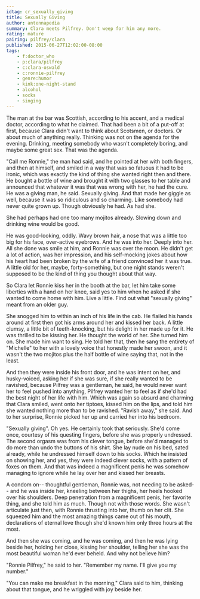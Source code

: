 ```yaml
---
idtag: cr_sexually_giving
title: Sexually Giving
author: antennapedia
summary: Clara meets Pilfrey. Don't weep for him any more.
rating: mature
pairing: pilfrey/clara
published: 2015-06-27T12:02:00-08:00
tags:
    - f:doctor_who
    - p:clara/pilfrey
    - c:clara-oswald
    - c:ronnie-pilfrey
    - genre:humor
    - kink:one-night-stand
    - alcohol
    - socks
    - singing
---
```

The man at the bar was Scottish, according to his accent, and a medical doctor, according to what he claimed. That had been a bit of a put-off at first, because Clara didn't want to think about Scotsmen, or doctors. Or about much of anything really. Thinking was not on the agenda for the evening. Drinking, meeting somebody who wasn't completely boring, and maybe some great sex. That was the agenda.

"Call me Ronnie," the man had said, and he pointed at her with both fingers, and then at himself, and smiled in a way that was so fatuous it had to be ironic, which was exactly the kind of thing she wanted right then and there. He bought a bottle of wine and brought it with two glasses to her table and announced that whatever it was that was wrong with her, he had the cure. He was a giving man, he said. Sexually giving. And that made her giggle as well, because it was so ridiculous and so charming. Like somebody had never quite grown up. Though obviously he had. As had she.

She had perhaps had one too many mojitos already. Slowing down and drinking wine would be good.

He was good-looking, oddly. Wavy brown hair, a nose that was a little too big for his face, over-active eyebrows. And he was into her. Deeply into her. All she done was smile at him, and Ronnie was over the moon. He didn't get a lot of action, was her impression, and his self-mocking jokes about how his heart had been broken by the wife of a friend convinced her it was true. A little old for her, maybe, forty-something, but one night stands weren't supposed to be the kind of thing you thought about that way.

So Clara let Ronnie kiss her in the booth at the bar, let him take some liberties with a hand on her knee, said yes to him when he asked if she wanted to come home with him. Live a little. Find out what "sexually giving" meant from an older guy.

She snogged him to within an inch of his life in the cab. He flailed his hands around at first then got his arms around her and kissed her back. A little clumsy, a little bit of teeth-knocking, but his delight in her made up for it. He was thrilled to be kissing her. He thought the world of her. She turned him on. She made him want to sing. He told her that, then he sang the entirety of "Michelle" to her with a lovely voice that honestly made her swoon, and it wasn't the two mojitos plus the half bottle of wine saying that, not in the least.

And then they were inside his front door, and he was intent on her, and husky-voiced, asking her if she was sure, if she really wanted to be ravished, because Pilfrey was a gentleman, he said, he would never want her to feel pushed into anything, Pilfrey wanted her to feel as if she'd had the best night of her life with him. Which was again so absurd and charming that Clara smiled, went onto her tiptoes, kissed him on the lips, and told him she wanted nothing more than to be ravished. "Ravish away," she said. And to her surprise, Ronnie picked her up and carried her into his bedroom.

"Sexually giving". Oh yes. He certainly took that seriously. She'd come once, courtesy of his questing fingers, before she was properly undressed. The second orgasm was from his clever tongue, before she'd managed to do more than undo the buttons of his shirt. She lay nude on his bed, sated already, while he undressed himself down to his socks. Which he insisted on showing her, and yes, they were indeed clever socks, with a pattern of foxes on them. And that was indeed a magnificent penis he was somehow managing to ignore while he lay over her and kissed her breasts.

A condom on-- thoughtful gentleman, Ronnie was, not needing to be asked-- and he was inside her, kneeling between her thighs, her heels hooked over his shoulders. Deep penetration from a magnificent penis, her favorite thing, and she told him as much. Though not with those words. She wasn't articulate just then, with Ronnie thrusting into her, thumb on her clit. She squeezed him and the most amazing things came out of his mouth, declarations of eternal love though she'd known him only three hours at the most.

And then she was coming, and he was coming, and then he was lying beside her, holding her close, kissing her shoulder, telling her she was the most beautiful woman he'd ever beheld. And why not believe him?

"Ronnie Pilfrey," he said to her. "Remember my name. I'll give you my number."

"You can make me breakfast in the morning," Clara said to him, thinking about that tongue, and he wriggled with joy beside her.
